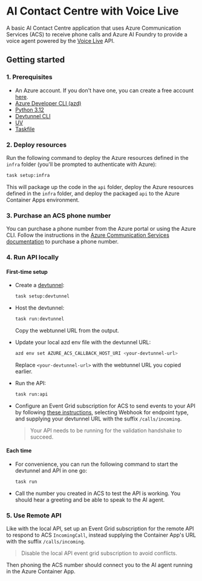 # AI Contact Centre with Voice Live

A basic AI Contact Centre application that uses Azure Communication Services (ACS) to receive phone calls and Azure AI Foundry to provide a voice agent powered by the [Voice Live](https://learn.microsoft.com/en-us/azure/ai-services/speech-service/voice-live) API.

## Getting started

### 1. Prerequisites

- An Azure account. If you don't have one, you can create a free account [here](https://azure.microsoft.com/free/).
- [Azure Developer CLI (azd)](https://learn.microsoft.com/en-us/azure/developer/azure-developer-cli/)
- [Python 3.12](https://www.python.org/downloads/)
- [Devtunnel CLI](https://learn.microsoft.com/en-us/azure/developer/dev-tunnels/overview)
- [UV](https://www.uv.dev/)
- [Taskfile](https://taskfile.dev/)

### 2. Deploy resources

Run the following command to deploy the Azure resources defined in the `infra` folder (you'll be prompted to authenticate with Azure):

```bash
task setup:infra
```

This will package up the code in the `api` folder, deploy the Azure resources defined in the `infra` folder, and deploy the packaged `api` to the Azure Container Apps environment.

### 3. Purchase an ACS phone number

You can purchase a phone number from the Azure portal or using the Azure CLI. Follow the instructions in the [Azure Communication Services documentation](https://learn.microsoft.com/en-us/azure/communication-services/quickstarts/telephony/get-phone-number?tabs=windows&pivots=platform-azp-new) to purchase a phone number.

### 4. Run API locally

#### First-time setup

- Create a [devtunnel](https://learn.microsoft.com/en-us/azure/developer/dev-tunnels/overview):

  ```bash
  task setup:devtunnel
  ```

- Host the devtunnel:

  ```bash
  task run:devtunnel
  ```

  Copy the webtunnel URL from the output.

- Update your local azd env file with the devtunnel URL:

  ```bash
  azd env set AZURE_ACS_CALLBACK_HOST_URI <your-devtunnel-url>
  ```

  Replace `<your-devtunnel-url>` with the webtunnel URL you copied earlier.

- Run the API:

  ```bash
  task run:api
  ```

- Configure an Event Grid subscription for ACS to send events to your API by following [these instructions](https://learn.microsoft.com/en-us/azure/communication-services/concepts/call-automation/incoming-call-notification), selecting Webhook for endpoint type, and supplying your devtunnel URL with the suffix `/calls/incoming`.
  > Your API needs to be running for the validation handshake to succeed.

#### Each time

- For convenience, you can run the following command to start the devtunnel and API in one go:

  ```bash
  task run
  ```

- Call the number you created in ACS to test the API is working. You should hear a greeting and be able to speak to the AI agent.

### 5. Use Remote API

Like with the local API, set up an Event Grid subscription for the remote API to respond to ACS `IncomingCall`, instead supplying the Container App's URL with the suffix `/calls/incoming`.

> Disable the local API event grid subscription to avoid conflicts.

Then phoning the ACS number should connect you to the AI agent running in the Azure Container App.
